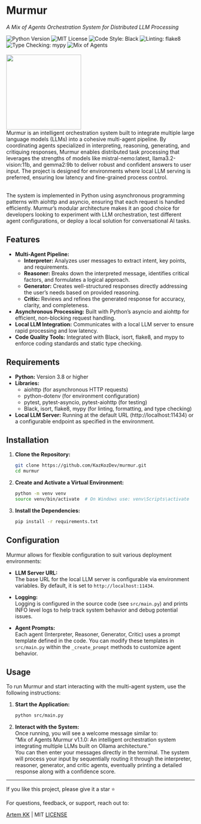 # Murmur 

*A Mix of Agents Orchestration System for Distributed LLM Processing*
<div align="left">
  <img src="https://img.shields.io/badge/Python-3.8+-blue?logo=python" alt="Python Version">
  <img src="https://img.shields.io/badge/License-MIT-green" alt="MIT License">
  <img src="https://img.shields.io/badge/Code%20Style-Black-black" alt="Code Style: Black">
  <img src="https://img.shields.io/badge/Linting-flake8-blue" alt="Linting: flake8">
  <img src="https://img.shields.io/badge/Type%20Checking-mypy-blue" alt="Type Checking: mypy">
  <img src="https://img.shields.io/badge/LLM-Mix%20of%20Agents-orange" alt="Mix of Agents">
</div>
<br>
<div align="left">
  <img src="https://github.com/user-attachments/assets/dd45a96e-a809-44da-b51f-421fdc3302f0" width="200">
</div>
Murmur is an intelligent orchestration system built to integrate multiple large language models (LLMs) into a cohesive multi-agent pipeline. By coordinating agents specialized in interpreting, reasoning, generating, and critiquing responses, Murmur enables distributed task processing that leverages the strengths of models like mistral-nemo:latest, llama3.2-vision:11b, and gemma2:9b to deliver robust and confident answers to user input. The project is designed for environments where local LLM serving is preferred, ensuring low latency and fine-grained process control.  
<br><br>

The system is implemented in Python using asynchronous programming patterns with aiohttp and asyncio, ensuring that each request is handled efficiently. Murmur’s modular architecture makes it an good choice for developers looking to experiment with LLM orchestration, test different agent configurations, or deploy a local solution for conversational AI tasks.

## Features  
- **Multi-Agent Pipeline:**  
  - **Interpreter:** Analyzes user messages to extract intent, key points, and requirements.  
  - **Reasoner:** Breaks down the interpreted message, identifies critical factors, and formulates a logical approach.  
  - **Generator:** Creates well-structured responses directly addressing the user’s needs based on provided reasoning.  
  - **Critic:** Reviews and refines the generated response for accuracy, clarity, and completeness.  
- **Asynchronous Processing:** Built with Python’s asyncio and aiohttp for efficient, non-blocking request handling.  
- **Local LLM Integration:** Communicates with a local LLM server to ensure rapid processing and low latency.  
- **Code Quality Tools:** Integrated with Black, isort, flake8, and mypy to enforce coding standards and static type checking.

## Requirements  
- **Python:** Version 3.8 or higher  
- **Libraries:**  
  - aiohttp (for asynchronous HTTP requests)  
  - python-dotenv (for environment configuration)  
  - pytest, pytest-asyncio, pytest-aiohttp (for testing)  
  - Black, isort, flake8, mypy (for linting, formatting, and type checking)  
- **Local LLM Server:** Running at the default URL (http://localhost:11434) or a configurable endpoint as specified in the environment.  

## Installation  
1. **Clone the Repository:**  
   ```bash
   git clone https://github.com/KazKozDev/murmur.git
   cd murmur
   ```

2. **Create and Activate a Virtual Environment:**  
   ```bash
   python -m venv venv
   source venv/bin/activate  # On Windows use: venv\Scripts\activate
   ```

3. **Install the Dependencies:**  
   ```bash
   pip install -r requirements.txt
   ```

## Configuration  
Murmur allows for flexible configuration to suit various deployment environments:  

- **LLM Server URL:**  
  The base URL for the local LLM server is configurable via environment variables. By default, it is set to `http://localhost:11434`.  

- **Logging:**  
  Logging is configured in the source code (see `src/main.py`) and prints INFO level logs to help track system behavior and debug potential issues.

- **Agent Prompts:**  
  Each agent (Interpreter, Reasoner, Generator, Critic) uses a prompt template defined in the code. You can modify these templates in `src/main.py` within the `_create_prompt` methods to customize agent behavior.

## Usage  
To run Murmur and start interacting with the multi-agent system, use the following instructions:

1. **Start the Application:**  
   ```bash
   python src/main.py
   ```

2. **Interact with the System:**  
   Once running, you will see a welcome message similar to:  
   “Mix of Agents Murmur v1.1.0: An intelligent orchestration system integrating multiple LLMs built on Ollama architecture.”  
   You can then enter your messages directly in the terminal. The system will process your input by sequentially routing it through the interpreter, reasoner, generator, and critic agents, eventually printing a detailed response along with a confidence score.

---

If you like this project, please give it a star ⭐

For questions, feedback, or support, reach out to:

[Artem KK](https://www.linkedin.com/in/kazkozdev/) | MIT [LICENSE](LICENSE)


